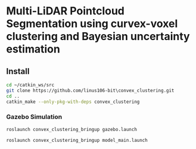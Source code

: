 # Multi-LiDAR Pointcloud Segmentation using curvex-voxel clustering and Bayesian uncertainty estimation

## Install

``` bash
cd ~/catkin_ws/src
git clone https://github.com/linus106-bit\convex_clustering.git
cd ..
catkin_make --only-pkg-with-deps convex_clustering
```

### Gazebo Simulation


``` bash
roslaunch convex_clustering_bringup gazebo.launch

roslaunch convex_clustering_bringup model_main.launch
```
